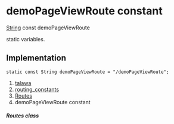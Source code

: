 
<div>

# demoPageViewRoute constant

</div>


[String](https://api.flutter.dev/flutter/dart-core/String-class.html)
const demoPageViewRoute



static variables.



## Implementation

``` language-dart
static const String demoPageViewRoute = "/demoPageViewRoute";
```







1.  [talawa](../../index.md)
2.  [routing_constants](../../constants_routing_constants/)
3.  [Routes](../../constants_routing_constants/Routes-class.md)
4.  demoPageViewRoute constant

##### Routes class







